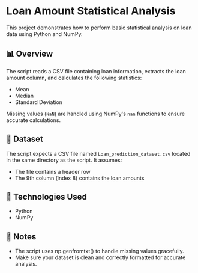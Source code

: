 # Loan Amount Statistical Analysis

This project demonstrates how to perform basic statistical analysis on loan data using Python and NumPy.

## 📊 Overview

The script reads a CSV file containing loan information, extracts the loan amount column, and calculates the following statistics:

- Mean
- Median
- Standard Deviation

Missing values (`NaN`) are handled using NumPy's `nan` functions to ensure accurate calculations.

## 📁 Dataset

The script expects a CSV file named `Loan_prediction_dataset.csv` located in the same directory as the script. It assumes:

- The file contains a header row
- The 9th column (index 8) contains the loan amounts

## 🧮 Technologies Used

- Python
- NumPy
  
## 📌 Notes

- The script uses np.genfromtxt() to handle missing values gracefully.
- Make sure your dataset is clean and correctly formatted for accurate analysis.
